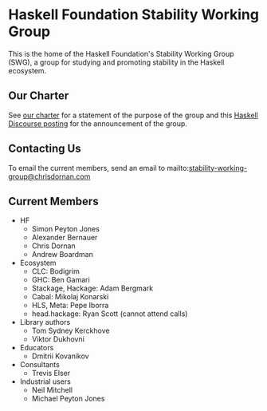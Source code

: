 # Haskell Foundation Stability Working Group

This is the home of the Haskell Foundation's Stability Working Group (SWG), a group for studying and
promoting stability in the Haskell ecosystem.

## Our Charter

See [our charter](charter/CHARTER.md) for a statement of the purpose of the group and this
[Haskell Discourse
posting](https://discourse.haskell.org/t/haskell-foundation-stability-working-group/4026)
for the announcement of the group.

## Contacting Us

To email the current members, send an email to mailto:stability-working-group@chrisdornan.com

## Current Members

- HF
  - Simon Peyton Jones
  - Alexander Bernauer
  - Chris Dornan
  - Andrew Boardman
- Ecosystem
  - CLC: Bodigrim
  - GHC: Ben Gamari
  - Stackage, Hackage: Adam Bergmark
  - Cabal: Mikolaj Konarski
  - HLS, Meta: Pepe Iborra
  - head.hackage: Ryan Scott (cannot attend calls)
- Library authors
  - Tom Sydney Kerckhove
  - Viktor Dukhovni
- Educators
  - Dmitrii Kovanikov
- Consultants
  - Trevis Elser
- Industrial users
  - Neil Mitchell
  - Michael Peyton Jones
